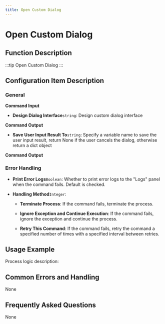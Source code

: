 ```yaml
---
title: Open Custom Dialog
---
```


# Open Custom Dialog

## Function Description

:::tip 
Open Custom Dialog
:::

## Configuration Item Description

### General

**Command Input**

- **Design Dialog Interface**`string`: Design custom dialog interface


**Command Output**

- **Save User Input Result To**`string`: Specify a variable name to save the user input result, return None if the user cancels the dialog, otherwise return a dict object


**Command Output**

### Error Handling

- **Print Error Logs**`Boolean`: Whether to print error logs to the "Logs" panel when the command fails. Default is checked. 

- **Handling Method**`Integer`:

    - **Terminate Process**: If the command fails, terminate the process.

    - **Ignore Exception and Continue Execution**: If the command fails, ignore the exception and continue the process.

    - **Retry This Command**: If the command fails, retry the command a specified number of times with a specified interval between retries.

## Usage Example

Process logic description:

## Common Errors and Handling

None

## Frequently Asked Questions

None

